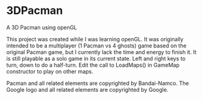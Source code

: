 # 3DPacman
A 3D Pacman using openGL

This project was created while I was learning openGL.
It was originally intended to be a multiplayer (1 Pacman vs 4 ghosts) game based on the original Pacman game, but I currently lack the time and energy to finish it.
It is still playable as a solo game in its current state.
Left and right keys to turn, down to do a half-turn.
Edit the call to LoadMaps() in GameMap constructor to play on other maps.

Pacman and all related elements are copyrighted by Bandai-Namco.
The Google logo and all related elements are copyrighted by Google.
